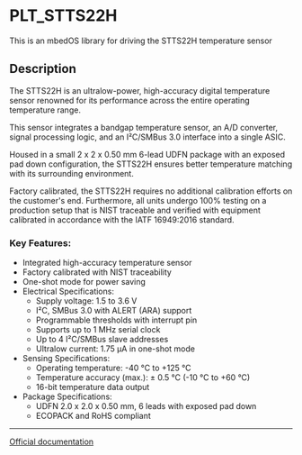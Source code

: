 # PLT_STTS22H
This is an mbedOS library for driving the STTS22H temperature sensor
## Description

The STTS22H is an ultralow-power, high-accuracy digital temperature sensor renowned for its performance across the entire operating temperature range.

This sensor integrates a bandgap temperature sensor, an A/D converter, signal processing logic, and an I²C/SMBus 3.0 interface into a single ASIC.

Housed in a small 2 x 2 x 0.50 mm 6-lead UDFN package with an exposed pad down configuration, the STTS22H ensures better temperature matching with its surrounding environment.

Factory calibrated, the STTS22H requires no additional calibration efforts on the customer's end. Furthermore, all units undergo 100% testing on a production setup that is NIST traceable and verified with equipment calibrated in accordance with the IATF 16949:2016 standard.

### Key Features:
- Integrated high-accuracy temperature sensor
- Factory calibrated with NIST traceability
- One-shot mode for power saving
- Electrical Specifications:
  - Supply voltage: 1.5 to 3.6 V
  - I²C, SMBus 3.0 with ALERT (ARA) support
  - Programmable thresholds with interrupt pin
  - Supports up to 1 MHz serial clock
  - Up to 4 I²C/SMBus slave addresses
  - Ultralow current: 1.75 µA in one-shot mode
- Sensing Specifications:
  - Operating temperature: -40 °C to +125 °C
  - Temperature accuracy (max.): ± 0.5 °C (-10 °C to +60 °C)
  - 16-bit temperature data output
- Package Specifications:
  - UDFN 2.0 x 2.0 x 0.50 mm, 6 leads with exposed pad down
  - ECOPACK and RoHS compliant
---
[Official documentation](https://www.st.com/en/mems-and-sensors/stts22h.html)
